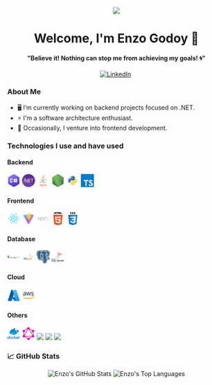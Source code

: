 <p align="center">
 <img 
    src="https://media4.giphy.com/media/v1.Y2lkPTc5MGI3NjExc2kwbzQ0MXp2emc0d3FpMXBkaWJiM2dkMHNpY2l1b3Jyc3RwYmNvNyZlcD12MV9pbnRlcm5hbF9naWZfYnlfaWQmY3Q9Zw/2SYpZ92iLQsF6QZl5u/giphy.gif"
    align="center" 
    height="300" 
    width="auto" 
  >
</p>
<h1 align="center"><b>Welcome, I'm Enzo Godoy 👋</b></h1>
<h4 align="center"><b>"Believe it! Nothing can stop me from achieving my goals! 🌀"</b></h4>

<p align="center">
<a href="https://www.linkedin.com/in/enzofngodoy/"><img src="https://img.shields.io/badge/linkedin-%230077B5.svg?&style=for-the-badge&logo=linkedin&logoColor=white" alt="LinkedIn" /></a>&nbsp;
</p>

### About Me
- 🖥️ I’m currently working on backend projects focused on .NET.
- ⚡ I'm a software architecture enthusiast.
- 🚀 Occasionally, I venture into frontend development.

### Technologies I use and have used

#### Backend
<code><img height="30" src="https://raw.githubusercontent.com/github/explore/main/topics/csharp/csharp.png"></code>
<code><img height="30" src="https://raw.githubusercontent.com/github/explore/main/topics/dotnet/dotnet.png"></code>
<code><img height="30" src="https://raw.githubusercontent.com/github/explore/main/topics/java/java.png"></code>
<code><img height="30" src="https://raw.githubusercontent.com/github/explore/main/topics/nodejs/nodejs.png"></code>
<code><img height="30" src="https://raw.githubusercontent.com/github/explore/main/topics/python/python.png"></code>
<code><img height="30" src="https://raw.githubusercontent.com/github/explore/main/topics/typescript/typescript.png"></code>

#### Frontend
<code><img height="30" src="https://raw.githubusercontent.com/github/explore/main/topics/react/react.png"></code>
<code><img height="30" src="https://raw.githubusercontent.com/github/explore/main/topics/vite/vite.png"></code>
<code><img height="30" src="https://raw.githubusercontent.com/github/explore/main/topics/nextjs/nextjs.png"></code>
<code><img height="30" src="https://raw.githubusercontent.com/github/explore/main/topics/html/html.png"></code>
<code><img height="30" src="https://raw.githubusercontent.com/github/explore/main/topics/css/css.png"></code>

#### Database
<code><img height="30" src="https://raw.githubusercontent.com/github/explore/main/topics/mongodb/mongodb.png"></code>
<code><img height="30" src="https://raw.githubusercontent.com/github/explore/main/topics/mysql/mysql.png"></code>
<code><img height="30" src="https://raw.githubusercontent.com/github/explore/main/topics/postgresql/postgresql.png"></code>
<code><img height="30" src="https://raw.githubusercontent.com/github/explore/main/topics/sql-server/sql-server.png"></code>

#### Cloud
<code><img height="30" src="https://raw.githubusercontent.com/github/explore/main/topics/azure/azure.png"></code>
<code><img height="30" src="https://raw.githubusercontent.com/github/explore/main/topics/aws/aws.png"></code>

#### Others
<code><img height="30" src="https://raw.githubusercontent.com/github/explore/main/topics/docker/docker.png"></code>
<code><img height="30" src="https://raw.githubusercontent.com/github/explore/main/topics/graphql/graphql.png"></code>
<code><img height="30" src="https://www.vectorlogo.zone/logos/elastic/elastic-icon.svg"></code>
<code><img height="30" src="https://www.vectorlogo.zone/logos/rabbitmq/rabbitmq-icon.svg"></code>
<code><img height="30" src="https://www.vectorlogo.zone/logos/apache_kafka/apache_kafka-icon.svg"></code>

### 📈 GitHub Stats
<p align="center">
  <img src="https://github-readme-stats.vercel.app/api?username=enzofng&count_private=true&show_icons=true&bg_color=0d1117&title_color=58a6ff&text_color=c9d1d9&icon_color=58a6ff&border_color=30363d" alt="Enzo's GitHub Stats" width="55%">
  <img src="https://github-readme-stats.vercel.app/api/top-langs/?username=enzofng&layout=compact&bg_color=0d1117&title_color=58a6ff&text_color=c9d1d9&icon_color=58a6ff&border_color=30363d" width="40%" alt="Enzo's Top Languages">
</p>
